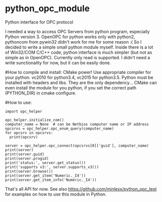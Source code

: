 # python_opc_module
Python interface for OPC protocol

I needed a way to access OPC Servers from python program, especially Python version 3.
OpenOPC for python works only with python2, pythoncom from pywin32 didn't work for me for some reason :(
So I decided to write a simple small python module myself.
Inside there is a lot of Win32/COM C/C++ code, python interface is much simpler (but not as simple as in OpenOPC).
Currently only read is supported. I didn't need a write sunctionality for now, but it can be easily done.

#How to compile and install:
CMake power! Use appropriate compiler for your python. vc2010 for python3.4, vc2015 for python3.5.
Python must be installed with headers and libs. They are the only dependency...
CMake can even install the module for you python, if you set the correct path (PYTHON_DIR) in cmake configure.

#How to use:
```
import opc_helper

opc_helper.initialize_com()
computer_name = None  # can be Netbios computer name or IP address
opcsrvs = opc_helper.opc_enum_query(computer_name)
for opcsrv in opcsrvs:
  print(opcsrv)

server = opc_helper.opc_connect(opcsrvs[0]['guid'], computer_name)
print(server)
print(server.guid)
print(server.progid)
print('status:', server.get_status())
print('supports v3:', server.supports_v3())
print(server.browse())
print(server.get_item('Numeric._I4'))
print(server.get_item_info('Numeric._I4'))
```

That's all API for now.
See also https://github.com/minlexx/python_opc_test for examples on how to use this module in Python.
